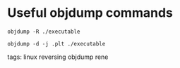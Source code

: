 # Useful objdump commands

```cheat objdump show relocation entries
objdump -R ./executable
```

```cheat objdump Disassemble PLT entries
objdump -d -j .plt ./executable
```

tags: linux reversing objdump rene
